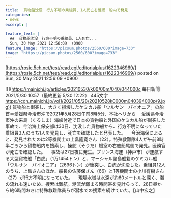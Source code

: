 ```yaml
---
title:  貨物船沈没　行方不明の乗組員、1人死亡を確認　船内で発見  
categories:
- news
excerpt: |
  
feature_text: |
  ##  貨物船沈没　行方不明の乗組員、1人死亡...
  Sun, 30 May 2021 12:56:09  +0900
feature_image: "https://picsum.photos/2560/600?image=733"
image: "https://picsum.photos/2560/600?image=733"
---
```


[https://rosie.5ch.net/test/read.cgi/editorialplus/1622346969/](https://rosie.5ch.net/test/read.cgi/editorialplus/1622346969/)
posted on Sun, 30 May 2021 12:56:09  +0900

<!--more-->

![](https://mainichi.jp/articles/20210530/k00/00m/040/044000c 毎日新聞 2021/5/30 10:57（最終更新 5/30 12:22） 445文字 [https://cdn.mainichi.jp/vol1/2021/05/28/20210528k0000m040394000p/9.jpg)](https://cdn.mainichi.jp/vol1/2021/05/28/20210528k0000m040394000p/9.jpg)) 貨物船と衝突し、大きく損壊したケミカル船「ウルサン　パイオニア」の船首＝愛媛県今治市沖で2021年5月28日午前8時5分、本社ヘリから 　愛媛県今治市沖の来島（くるしま）海峡付近で日本の貨物船と外国のケミカル船が衝突した事故で、今治海上保安部は30日、沈没した貨物船から、行方不明になっていた乗組員3人のうち1人を発見し、死亡を確認したと発表した。 　今治海保によると、発見されたのは2等機関士の上畠隆寛さん（22）。特殊救難隊4人が午前8時半ごろから貨物船内を捜索し、操舵（そうだ）機室の右舷船尾側で発見。医務官が死亡を確認した。 　事故は27日夜に発生。プリンス海運（神戸市）が運航する大型貨物船「白虎」（1万1454トン）と、マーシャル諸島船籍のケミカル船「ウルサン　パイオニア」（2696トン）が衝突し、白虎が沈没した。乗組員12人のうち、上畠さんのほか、船長の佐藤保さん（66）と1等機関士の小川有樹さん（27）が行方不明になっていた。 　現場水域は水深が約60メートルと深く、潮の流れも速いため、捜索は難航。潮流が弱まる時間帯を見計らって、28日昼から約6時間おきに特殊救難隊員らが潜水での捜索を続けていた。【山中宏之】
